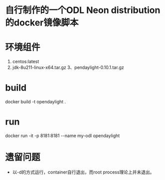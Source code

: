 自行制作的一个ODL Neon distribution的docker镜像脚本
===

环境组件
===
1. centos:latest
2. jdk-8u211-linux-x64.tar.gz
3、pendaylight-0.10.1.tar.gz

build
===
docker build -t opendaylight .

run
===
docker run -it -p 8181:8181 --name my-odl opendaylight

遗留问题
===
- 以-d的方式运行，container自行退出，而root process理论上并未退出。